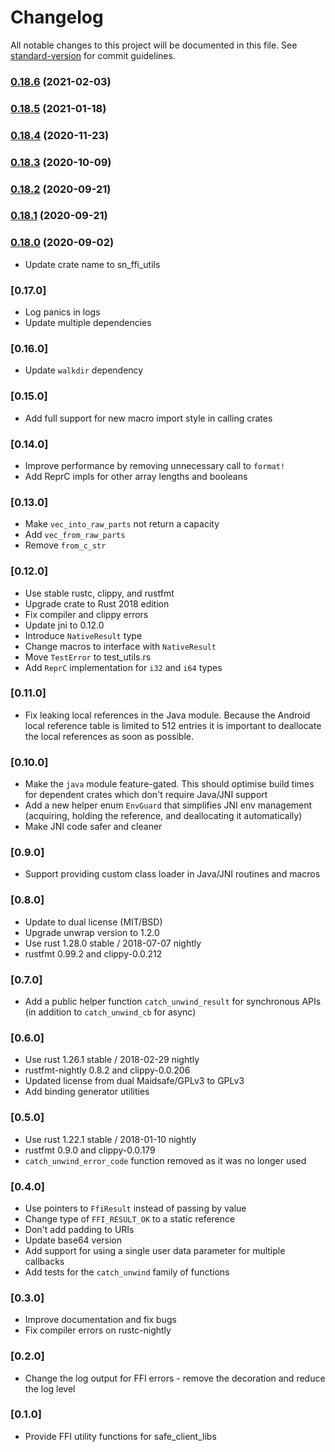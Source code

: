 # Changelog

All notable changes to this project will be documented in this file. See [standard-version](https://github.com/conventional-changelog/standard-version) for commit guidelines.

### [0.18.6](https://github.com/maidsafe/sn_ffi_utils/compare/v0.18.5...v0.18.6) (2021-02-03)

### [0.18.5](https://github.com/maidsafe/sn_ffi_utils/compare/v0.18.4...v0.18.5) (2021-01-18)

### [0.18.4](https://github.com/maidsafe/sn_ffi_utils/compare/v0.18.3...v0.18.4) (2020-11-23)

### [0.18.3](https://github.com/maidsafe/sn_ffi_utils/compare/v0.18.2...v0.18.3) (2020-10-09)

### [0.18.2](https://github.com/maidsafe/sn_ffi_utils/compare/v0.18.1...v0.18.2) (2020-09-21)

### [0.18.1](https://github.com/maidsafe/sn_ffi_utils/compare/v0.18.0...v0.18.1) (2020-09-21)

### [0.18.0](https://github.com/maidsafe/sn_ffi_utils/compare/0.17.0...v0.18.0) (2020-09-02)
* Update crate name to sn_ffi_utils

### [0.17.0]
* Log panics in logs
* Update multiple dependencies

### [0.16.0]
* Update `walkdir` dependency

### [0.15.0]
* Add full support for new macro import style in calling crates

### [0.14.0]
* Improve performance by removing unnecessary call to `format!`
* Add ReprC impls for other array lengths and booleans

### [0.13.0]
* Make `vec_into_raw_parts` not return a capacity
* Add `vec_from_raw_parts`
* Remove `from_c_str`

### [0.12.0]
* Use stable rustc, clippy, and rustfmt
* Upgrade crate to Rust 2018 edition
* Fix compiler and clippy errors
* Update jni to 0.12.0
* Introduce `NativeResult` type
* Change macros to interface with `NativeResult`
* Move `TestError` to test_utils.rs
* Add `ReprC` implementation for `i32` and `i64` types

### [0.11.0]
* Fix leaking local references in the Java module. Because the Android local reference table is limited to 512
  entries it is important to deallocate the local references as soon as possible.

### [0.10.0]
* Make the `java` module feature-gated. This should optimise build times for dependent crates which don't require Java/JNI support
* Add a new helper enum `EnvGuard` that simplifies JNI env management (acquiring, holding the reference, and deallocating it automatically)
* Make JNI code safer and cleaner

### [0.9.0]
* Support providing custom class loader in Java/JNI routines and macros

### [0.8.0]
* Update to dual license (MIT/BSD)
* Upgrade unwrap version to 1.2.0
* Use rust 1.28.0 stable / 2018-07-07 nightly
* rustfmt 0.99.2 and clippy-0.0.212

### [0.7.0]
* Add a public helper function `catch_unwind_result` for synchronous APIs (in addition to `catch_unwind_cb` for async)

### [0.6.0]
* Use rust 1.26.1 stable / 2018-02-29 nightly
* rustfmt-nightly 0.8.2 and clippy-0.0.206
* Updated license from dual Maidsafe/GPLv3 to GPLv3
* Add binding generator utilities

### [0.5.0]
* Use rust 1.22.1 stable / 2018-01-10 nightly
* rustfmt 0.9.0 and clippy-0.0.179
* `catch_unwind_error_code` function removed as it was no longer used

### [0.4.0]
* Use pointers to `FfiResult` instead of passing by value
* Change type of `FFI_RESULT_OK` to a static reference
* Don't add padding to URIs
* Update base64 version
* Add support for using a single user data parameter for multiple callbacks
* Add tests for the `catch_unwind` family of functions

### [0.3.0]
* Improve documentation and fix bugs
* Fix compiler errors on rustc-nightly

### [0.2.0]
* Change the log output for FFI errors - remove the decoration and reduce the log level

### [0.1.0]
* Provide FFI utility functions for safe_client_libs
